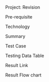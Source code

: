 Project: Revision

Pre-requisite

Technology

Summary

Test Case

Testing Data Table

Result Link

Result Flow chart
